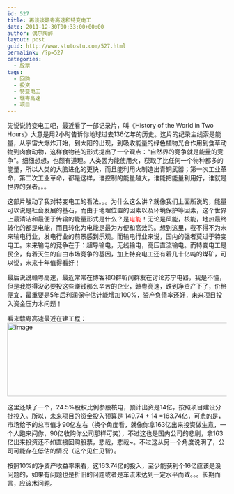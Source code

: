 ```yaml
---
id: 527
title: 再谈谈赣粤高速和特变电工
date: 2011-12-30T00:33:00+00:00
author: 偶尔陶醉
layout: post
guid: http://www.stutostu.com/527.html
permalink: /?p=527
categories:
  - 股票
tags:
  - 回购
  - 投资
  - 特变电工
  - 赣粤高速
  - 项目
---
```

先说说特变电工吧，最近看了一部记录片，叫《History of the World in Two Hours》大意是用2小时告诉你地球过去136亿年的历史。这片的纪录主线索是能量，从宇宙大爆炸开始，到太阳的出现，到吸收能量的绿色植物光合作用到食草动物到肉食动物，这样食物链的形式提出了一个观点：“自然界的竞争就是能量的竞争”。细细想想，也颇有道理。人类因为能使用火，获取了比任何一个物种都多的能量，所以人类的大脑进化的更快，而且能利用火制造出青铜武器；第一次工业革命，第二次工业革命，都是这样，谁控制的能量越大，谁能把能量利用好，谁就是世界的强者。。。



这部片触动了我对特变电工的看法。。。为什么这么讲？就像我们上面所说的，能量可以说是社会发展的基石，而由于地理位置的因素以及环境保护等因素，这个世界上最清洁和最便于传输的能量形式是什么？是<span style="color: #ff0000;">电能</span>！无论是风能，核能，地热最终转化的都是电能，而且转化为电能是最为方便和高效的。想到这里，我不得不为未来输电行业，发电行业的前景感到乐观。而输电行业来说，国内的强者莫过于特变电工。未来输电的竞争在于：超导输电，无线输电，高压直流输电。而特变电工是民企，有着天生的自由市场竞争的基因，加上特变电工还有着几十亿吨的煤矿，可以说，未来十年值得看好！

最后说说赣粤高速，最近常常在博客和Q群听闻群友在讨论苏宁电器，我是不懂，但是我觉得没必要投这些赚钱那么辛苦的企业，赣粤高速，跌到净资产下了，价格便宜，最重要是5年后利润保守估计能增加100%，资产负债率还好，未来项目投入资金压力木问题！

看来赣粤高速最近在建工程：[<img style="background-image: none; padding-left: 0px; padding-right: 0px; display: inline; padding-top: 0px; border: 0px;" title="image" src="http://www.stutostu.com/wp-content/uploads/2011/12/image_thumb17.png" alt="image" width="644" height="169" border="0" />](http://www.stutostu.com/wp-content/uploads/2011/12/image17.png)

这里还缺了一个，24.5%股权比例参股核电，预计出资是14亿，按照项目建设分批投入。所以，未来项目的资金投入预算是 149.74 + 14 =163.74亿，可悲的是，市场给予的总市值才90亿左右（换个角度看，就像你拿163亿出来投资做生意，一个人跑来问你，90亿收购你公司那样可笑），不过这也是国内公司的悲剧，拿163亿出来投资还不如直接回购股票，悲哉，悲哉~。不过这从另一个角度说明了，公司可能存在低估的情况（这个见仁见智）。

按照10%的净资产收益率来看，这163.74亿的投入，至少能获利个16亿应该是没问题的，如果有问题也是折旧的问题或者是车流未达到一定水平而致。。。长期而言，应该木问题。